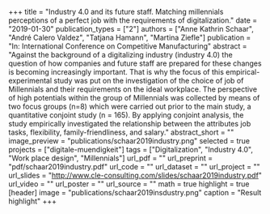 +++
title = "Industry 4.0 and its future staff. Matching millennials perceptions of a perfect job with the requirements of digitalization."
date = "2019-01-30"
publication_types = ["2"]
authors = ["Anne Kathrin Schaar", "André Calero Valdez", "Tatjana Hamann", "Martina Ziefle"]
publication = "In: International Conference on Competitive Manufacturing"
abstract = "Against the background of a digitalizing industry (industry 4.0) the question of how companies and future staff are prepared for these changes is becoming increasingly important. That is why the focus of this empirical-experimental study was put on the investigation of the choice of job of Millennials and their requirements on the ideal workplace. The perspective of high potentials within the group of Millennials was collected by means of two focus groups (n=8) which were carried out prior to the main study, a quantitative conjoint study (n = 165). By applying conjoint analysis, the study empirically investigated the relationship between the attributes job tasks, flexibility, family-friendliness, and salary."
abstract_short = ""
image_preview = "publications/schaar2019industry.png"
selected = true
projects = ["digitale-muendigkeit"]
tags = ["Digitalization", "Industry 4.0", "Work place design", "Millennials"]
url_pdf = ""
url_preprint = "pdf/schaar2019industry.pdf"
url_code = ""
url_dataset = ""
url_project = ""
url_slides = "http://www.cle-consulting.com/slides/schaar2019industry.pdf"
url_video = ""
url_poster = ""
url_source = ""
math = true
highlight = true
[header]
image = "publications/schaar2019insdustry.png"
caption = "Result highlight"
+++

